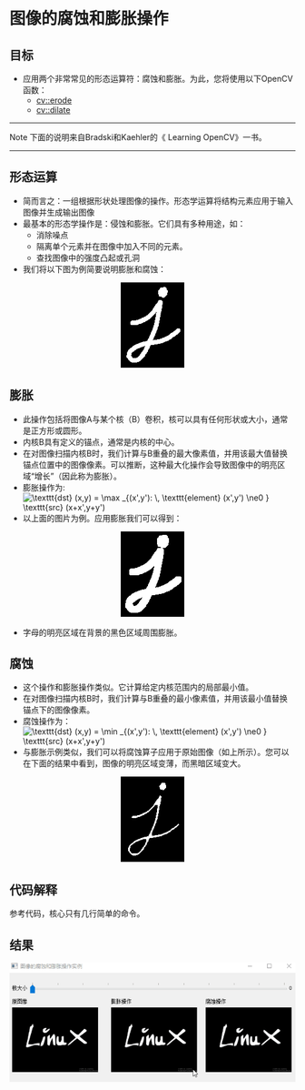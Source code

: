 # 图像的腐蚀和膨胀操作
## 目标

* 应用两个非常常见的形态运算符：腐蚀和膨胀。为此，您将使用以下OpenCV函数：
  *  [cv::erode](https://docs.opencv.org/4.3.0/d4/d86/group__imgproc__filter.html#gaeb1e0c1033e3f6b891a25d0511362aeb)
  *  [cv::dilate](https://docs.opencv.org/4.3.0/d4/d86/group__imgproc__filter.html#ga4ff0f3318642c4f469d0e11f242f3b6c)

-------------------------------------------
Note
下面的说明来自Bradski和Kaehler的《 Learning OpenCV》一书。

-------------------------------------------

## 形态运算
* 简而言之：一组根据形状处理图像的操作。形态学运算将结构元素应用于输入图像并生成输出图像
* 最基本的形态学操作是：侵蚀和膨胀。它们具有多种用途，如：
  * 消除噪点
  * 隔离单个元素并在图像中加入不同的元素。
  * 查找图像中的强度凸起或孔洞
* 我们将以下图为例简要说明膨胀和腐蚀：

<div align="center">
<img src="./pictures/Morphology_1_Tutorial_Theory_Original_Image.png" />
</div>

## 膨胀
* 此操作包括将图像A与某个核（B）卷积，核可以具有任何形状或大小，通常是正方形或圆形。
* 内核B具有定义的锚点，通常是内核的中心。
* 在对图像扫描内核B时，我们计算与B重叠的最大像素值，并用该最大值替换锚点位置中的图像像素。可以推断，这种最大化操作会导致图像中的明亮区域“增长”（因此称为膨胀）。
* 膨胀操作为:<img src="https://latex.codecogs.com/gif.latex?\texttt{dst}&space;(x,y)&space;=&space;\max&space;_{(x',y'):&space;\,&space;\texttt{element}&space;(x',y')&space;\ne0&space;}&space;\texttt{src}&space;(x&plus;x',y&plus;y')" title="\texttt{dst} (x,y) = \max _{(x',y'): \, \texttt{element} (x',y') \ne0 } \texttt{src} (x+x',y+y')" />
* 以上面的图片为例。应用膨胀我们可以得到：
  
<div align="center">
<img src="./pictures/Morphology_1_Tutorial_Theory_Dilation.png" />
</div>

* 字母的明亮区域在背景的黑色区域周围膨胀。

## 腐蚀

* 这个操作和膨胀操作类似。它计算给定内核范围内的局部最小值。
* 在对图像扫描内核B时，我们计算与B重叠的最小像素值，并用该最小值替换锚点下的图像像素。
* 腐蚀操作为：<img src="https://latex.codecogs.com/gif.latex?\texttt{dst}&space;(x,y)&space;=&space;\min&space;_{(x',y'):&space;\,&space;\texttt{element}&space;(x',y')&space;\ne0&space;}&space;\texttt{src}&space;(x&plus;x',y&plus;y')" title="\texttt{dst} (x,y) = \min _{(x',y'): \, \texttt{element} (x',y') \ne0 } \texttt{src} (x+x',y+y')" />
* 与膨胀示例类似，我们可以将腐蚀算子应用于原始图像（如上所示）。您可以在下面的结果中看到，图像的明亮区域变薄，而黑暗区域变大。

<div align="center">
<img src="./pictures/Morphology_1_Tutorial_Theory_Erosion.png" />
</div>

## 代码解释

参考代码，核心只有几行简单的命令。

## 结果

<div align="center">
<img src="./pictures/result.gif" />
</div>